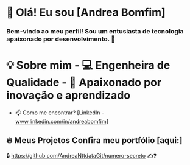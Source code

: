 # 👋 Olá! Eu sou [Andrea Bomfim]  
### Bem-vindo ao meu perfil! Sou um entusiasta de tecnologia apaixonado por desenvolvimento. 🚀  
# 💡 Sobre mim   - 💻 Engenheira de Qualidade  - 🎯 Apaixonado por inovação e aprendizado
- 📫 Como me encontrar? [LinkedIn - www.linkedin.com/in/andreabomfim]
## 🔥 Meus Projetos   Confira meu portfólio [aqui:]
🔒 https://github.com/AndreaNttdataGit/numero-secreto ✍️❓


